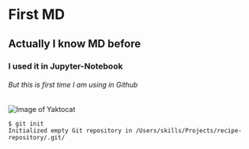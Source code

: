 # First MD
## Actually I know MD before
### I used it in Jupyter-Notebook
###### But this is first time I am using in Github


![Image of Yaktocat](https://octodex.github.com/images/yaktocat.png)

```
$ git init
Initialized empty Git repository in /Users/skills/Projects/recipe-repository/.git/
```
